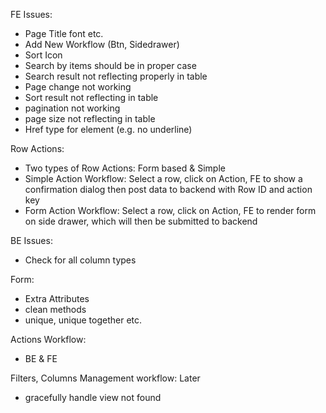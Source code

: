 FE Issues:
- Page Title font etc.
- Add New Workflow (Btn, Sidedrawer)
- Sort Icon
- Search by items should be in proper case
- Search result not reflecting properly in table
- Page change not working
- Sort result not reflecting in table
- pagination not working
- page size not reflecting in table
- Href type for element (e.g. no underline)


Row Actions:
- Two types of Row Actions: Form based & Simple 
- Simple Action Workflow: Select a row, click on Action, FE to show a confirmation dialog then post data to backend with Row ID and action key
- Form Action Workflow: Select a row, click on Action, FE to render form on side drawer, which will then be submitted to backend 



BE Issues:
- Check for all column types



Form:
- Extra Attributes 
- clean methods
- unique, unique together etc.


Actions Workflow:
- BE & FE

Filters, Columns Management workflow: Later



- gracefully handle view not found 
